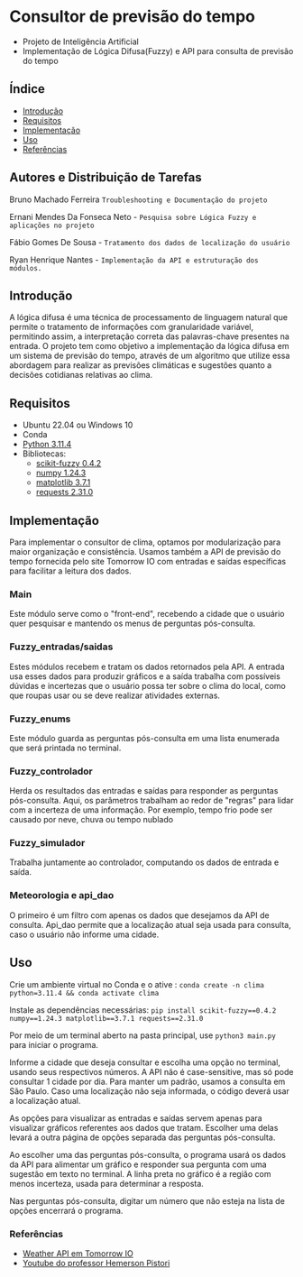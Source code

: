 # Consultor de previsão do tempo
- Projeto de Inteligência Artificial 
- Implementação de Lógica Difusa(Fuzzy) e API para consulta de previsão do tempo

## Índice
- [Introdução](#introdução)
- [Requisitos](#requisitos)
- [Implementação](#implementação)
- [Uso](#uso)
- [Referências](#referências)

## Autores e Distribuição de Tarefas
Bruno Machado Ferreira `Troubleshooting e Documentação do projeto`

Ernani Mendes Da Fonseca Neto - `Pesquisa sobre Lógica Fuzzy e aplicações no projeto`

Fábio Gomes De Sousa - `Tratamento dos dados de localização do usuário`

Ryan Henrique Nantes - `Implementação da API e estruturação dos módulos.`

## Introdução
A lógica difusa é uma técnica de processamento de linguagem natural que permite o tratamento de informações com granularidade variável, permitindo assim, a interpretação correta das palavras-chave presentes na entrada.
O projeto tem como objetivo a implementação da lógica difusa em um sistema de previsão do tempo, através de um algoritmo que utilize essa abordagem para realizar as previsões climáticas e sugestões quanto a decisões cotidianas relativas ao clima.

## Requisitos
- Ubuntu 22.04 ou Windows 10
- Conda
- [Python 3.11.4](https://www.python.org/downloads/release/python-3114/)
- Bibliotecas:
    - [scikit-fuzzy 0.4.2](https://pypi.org/project/scikit-fuzzy/0.4.2/)
    - [numpy 1.24.3](https://pypi.org/project/numpy/1.24.3/)
    - [matplotlib 3.7.1](https://pypi.org/project/matplotlib/3.7.1/)
    - [requests 2.31.0](https://pypi.org/project/requests/2.31.0/)

## Implementação
Para implementar o consultor de clima, optamos por modularização para maior organização e consistência. Usamos também a API de previsão do tempo fornecida pelo site Tomorrow IO com entradas e saídas específicas para facilitar a leitura dos dados.

### Main
Este módulo serve como o "front-end", recebendo a cidade que o usuário quer pesquisar e mantendo os menus de perguntas pós-consulta.

### Fuzzy_entradas/saidas
Estes módulos recebem e tratam os dados retornados pela API. A entrada usa esses dados para produzir gráficos e a saída trabalha com possíveis dúvidas e incertezas que o usuário possa ter sobre o clima do local, como que roupas usar ou se deve realizar atividades externas.

### Fuzzy_enums
Este módulo guarda as perguntas pós-consulta em uma lista enumerada que será printada no terminal.

### Fuzzy_controlador
Herda os resultados das entradas e saídas para responder as perguntas pós-consulta. Aqui, os parâmetros trabalham ao redor de "regras" para lidar com a incerteza de uma informação. Por exemplo, tempo frio pode ser causado por neve, chuva ou tempo nublado

### Fuzzy_simulador
Trabalha juntamente ao controlador, computando os dados de entrada e saída.

### Meteorologia e api_dao
O primeiro é um filtro com apenas os dados que desejamos da API de consulta. Api_dao permite que a localização atual seja usada para consulta, caso o usuário não informe uma cidade.

## Uso
Crie um ambiente virtual no Conda e o ative : `conda create -n clima python=3.11.4 && conda activate clima` 

Instale as dependências necessárias: `pip install scikit-fuzzy==0.4.2 numpy==1.24.3 matplotlib==3.7.1 requests==2.31.0`

Por meio de um terminal aberto na pasta principal, use `python3 main.py` para iniciar o programa. 

Informe a cidade que deseja consultar e escolha uma opção no terminal, usando seus respectivos números. A API não é case-sensitive, mas só pode consultar 1 cidade por dia. Para manter um padrão, usamos a consulta em São Paulo. Caso uma localização não seja informada, o código deverá usar a localização atual.

As opções para visualizar as entradas e saídas servem apenas para visualizar gráficos referentes aos dados que tratam. Escolher uma delas levará a outra página de opções separada das perguntas pós-consulta.

Ao escolher uma das perguntas pós-consulta, o programa usará os dados da API para alimentar um gráfico e responder sua pergunta com uma sugestão em texto no terminal. A linha preta no gráfico é a região com menos incerteza, usada para determinar a resposta.

Nas perguntas pós-consulta, digitar um número que não esteja na lista de opções encerrará o programa.


### Referências
- [Weather API em Tomorrow IO](https://www.tomorrow.io/weather-api/)
- [Youtube do professor Hemerson Pistori](https://www.youtube.com/@HemersonPistori)
